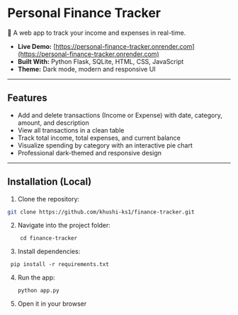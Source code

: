 # Personal Finance Tracker

💼 A web app to track your income and expenses in real-time.

- **Live Demo:** [https://personal-finance-tracker.onrender.com](https://personal-finance-tracker.onrender.com)  
- **Built With:** Python Flask, SQLite, HTML, CSS, JavaScript  
- **Theme:** Dark mode, modern and responsive UI  

---

## Features

- Add and delete transactions (Income or Expense) with date, category, amount, and description  
- View all transactions in a clean table  
- Track total income, total expenses, and current balance  
- Visualize spending by category with an interactive pie chart  
- Professional dark-themed and responsive design  

---

## Installation (Local)

1. Clone the repository:
```bash
git clone https://github.com/khushi-ks1/finance-tracker.git
```
2. Navigate into the project folder:
```
    cd finance-tracker
```
3. Install dependencies:
```
 pip install -r requirements.txt
```
4. Run the app:
   ```
   python app.py
   ```
5. Open it in your browser



